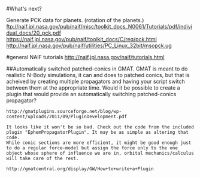 #What's next?

Generate PCK data for planets. (rotation of the planets.)
ftp://naif.jpl.nasa.gov/pub/naif/misc/toolkit_docs_N0061/Tutorials/pdf/individual_docs/20_pck.pdf
https://naif.jpl.nasa.gov/pub/naif/toolkit_docs/C/req/pck.html
http://naif.jpl.nasa.gov/pub/naif/utilities/PC_Linux_32bit/msopck.ug



#general NAIF tutorials
http://naif.jpl.nasa.gov/naif/tutorials.html



##Automatically switched patched-conics in GMAT.
	GMAT is meant to do realistic N-Body simulations, it can and does to patched conics, but that is acheived by creating multiple propagators and having your script switch between them at the appropriate time. Would it be possible to create a plugin that would provide an automatically switching patched-conics propagator?

	http://gmatplugins.sourceforge.net/blog/wp-content/uploads/2011/09/PluginDevelopment.pdf

	It looks like it won't be so bad. Check out the code from the included plugin "EphemPropagatorPlugin". It may be as simple as altering that code.
	While conic sections are more efficient, it might be good enough just to do a regular force-model but assign the force only to the one object whose sphere of influence we are in, orbital mechanics/calculus will take care of the rest.

	http://gmatcentral.org/display/GW/How+to+write+a+Plugin

